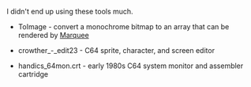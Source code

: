 I didn't end up using these tools much.

- ToImage - convert a monochrome bitmap to an array that can
be rendered by [Marquee](Marquee)

- crowther_-_edit23 - C64 sprite, character, and screen editor

- handics_64mon.crt - early 1980s C64 system monitor and assembler cartridge
